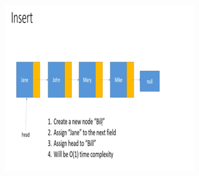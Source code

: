 
<p align="center">
        <a href="https://www.linkedin.com/in/allan-pereira-abrahao/">
            <img align="center" width="804" height="444"  src="/data-structures/004-linked-lists/001-singly-linkedlists/linked-lists1.png" />
        </a>
</p>